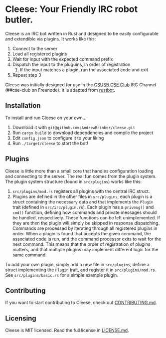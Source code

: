 # Cleese: Your Friendly IRC robot butler.

Cleese is an IRC bot written in Rust and designed to be easily configurable and
extendible via plugins. It works like this:

1. Connect to the server
2. Load all registered plugins
3. Wait for input with the expected command prefix
4. Dispatch the input to the pluguins, in order of registration
   1. If the input matches a plugin, run the associated code and exit
5. Repeat step 3

Cleese was initially designed for use in the [CSUSB CSE Club][cse-club] IRC
Channel (##cse-club on Freenode). It is adapted from [rustbot][rustbot].

## Installation

To install and run Cleese on your own...

1. Download it with `git@github.com:AndrewBrinker/cleese.git`
2. Run `cargo build` to download dependencies and compile the project
3. Edit `config.json` to configure it to your liking
4. Run `./target/cleese` to start the bot!

## Plugins

Cleese is little more than a small core that handles configuration loading and
connecting to the server. The real fun comes from the plugin system. The plugin
system structure (found in `src/plugins`) works like this:

1. `src/plugins/mod.rs` registers all plugins with the central IRC struct.
2. Plugins are defined in the other files in `src/plugins`, each plugin is a
   struct containing the necessary data and that implements the `Plugin` trait
   (defined in `src/irc/plugin.rs`). Each plugin has a `privmsg()` and `cmd()`
   function, defining how commands and private messages should be handled,
   respectively. These functions can be left unimplemented. If they are then the
   plugin will simply be skipped in response dispatching. Commands are processed
   by iterating through all registered plugins in order. When a plugin is found
   that accepts the given command, the associated code is run, and the command
   processor exits to wait for the next command. This means that the order of
   registration of plugins matters, and that multiple plugins may implement
   different logic for the same command.

To add your own plugin, simply add a new file in `src/plugins`, define a struct
implementing the `Plugin` trait, and register it in `src/plugins/mod.rs`. See
`src/plugins/basic.rs` for a simple example plugin.

## Contributing

If you want to start contributing to Cleese, check out [CONTRIBUTING.md][cont].

## Licensing

Cleese is MIT licensed. Read the full license in [LICENSE.md][license].

[cse-club]: http://cse-club.com
[rustbot]: https://github.com/treeman/rustbot
[cont]: https://github.com/AndrewBrinker/cleese/blob/master/CONTRIBUTING.md
[license]: https://github.com/AndrewBrinker/cleese/blob/master/LICENSE.md

